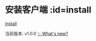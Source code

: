 
#  安装客户端 :id=install

[install](../../../commont/install.md ':include')

当前版本: v1.0.0 [✨ What's new?](https://github.com/wonder-light/glidea/releases)
